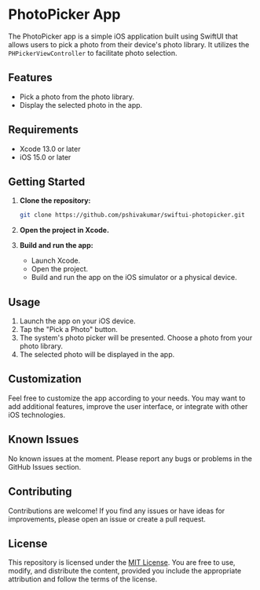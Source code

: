 # PhotoPicker App

The PhotoPicker app is a simple iOS application built using SwiftUI that allows users to pick a photo from their device's photo library. It utilizes the `PHPickerViewController` to facilitate photo selection.

## Features

- Pick a photo from the photo library.
- Display the selected photo in the app.

## Requirements

- Xcode 13.0 or later
- iOS 15.0 or later

## Getting Started

1. **Clone the repository:**

   ```bash
   git clone https://github.com/pshivakumar/swiftui-photopicker.git
2. **Open the project in Xcode.**
3. **Build and run the app:**
    - Launch Xcode.
    - Open the project.
    - Build and run the app on the iOS simulator or a physical device.

## Usage

1. Launch the app on your iOS device.
2. Tap the "Pick a Photo" button.
3. The system's photo picker will be presented. Choose a photo from your photo library.
4. The selected photo will be displayed in the app.

## Customization
Feel free to customize the app according to your needs. You may want to add additional features, improve the user interface, or integrate with other iOS technologies.

## Known Issues
No known issues at the moment. Please report any bugs or problems in the GitHub Issues section.

## Contributing
Contributions are welcome! If you find any issues or have ideas for improvements, please open an issue or create a pull request.

## License
This repository is licensed under the [MIT License](LICENSE). You are free to use, modify, and distribute the content, provided you include the appropriate attribution and follow the terms of the license.